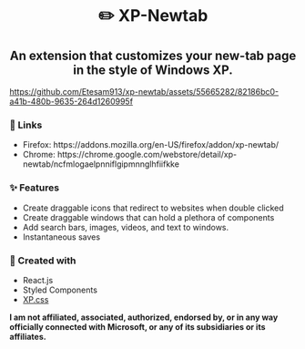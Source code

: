 <h1 align="center">✏️ XP-Newtab </h1>
<h2 align="center">An extension that customizes your new-tab page in the style of Windows XP.</h2>

https://github.com/Etesam913/xp-newtab/assets/55665282/82186bc0-a41b-480b-9635-264d1260995f


<h3>🔗 Links</h3>
<ul>
    <li>Firefox: https://addons.mozilla.org/en-US/firefox/addon/xp-newtab/</li>
    <li>Chrome: https://chrome.google.com/webstore/detail/xp-newtab/ncfmlogaelpnniflgipmnnglhfiifkke</li>
</ul>

<h3>✨ Features</h3>
<ul>
    <li>Create draggable icons that redirect to websites when double clicked</li>
    <li>Create draggable windows that can hold a plethora of components</li>
    <li>Add search bars, images, videos, and text to windows.</li>
    <li>Instantaneous saves</li>
</ul>

<h3>📝 Created with </h3>
<ul>
    <li>React.js</li>
    <li>Styled Components</li>
    <li><a href="https://github.com/botoxparty/XP.css"> XP.css </a></li>
</ul>

<b>I am not affiliated, associated, authorized, endorsed by, or in any way officially connected with Microsoft, or any of its subsidiaries or its affiliates.</b>
